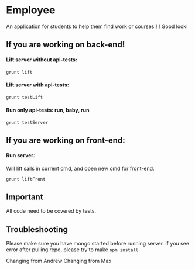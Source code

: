 # Employee

An application for students to help them find work or courses!!!!
Good look!


## If you are working on back-end!

#### Lift server without api-tests:
```
grunt lift
```

#### Lift server with api-tests:
```
grunt testLift
```

#### Run only api-tests: run, baby, run
```
grunt testServer
```

## If you are working on front-end:

#### Run server:
Will lift sails in current cmd, and open new cmd for front-end.
```
grunt liftFront
```

## Important
All code need to be covered by tests.

## Troubleshooting
Please make sure you have mongo started before running server.
If you see error after pulling repo, please try to make `npm install`.

Changing from Andrew
Changing from Max
